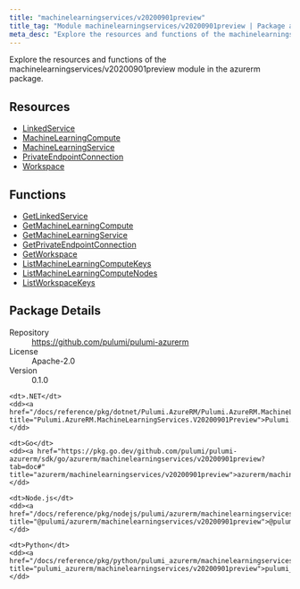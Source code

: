 ```yaml
---
title: "machinelearningservices/v20200901preview"
title_tag: "Module machinelearningservices/v20200901preview | Package azurerm"
meta_desc: "Explore the resources and functions of the machinelearningservices/v20200901preview module in the azurerm package."
---
```


<!-- WARNING: this file was generated by Pulumi Docs Generator. -->
<!-- Do not edit by hand unless you're certain you know what you are doing! -->

Explore the resources and functions of the machinelearningservices/v20200901preview module in the azurerm package.

<h2 id="resources">Resources</h2>
<ul class="api">
    <li><a href="linkedservice" title="LinkedService"><span class="symbol resource"></span>LinkedService</a></li>
    <li><a href="machinelearningcompute" title="MachineLearningCompute"><span class="symbol resource"></span>MachineLearningCompute</a></li>
    <li><a href="machinelearningservice" title="MachineLearningService"><span class="symbol resource"></span>MachineLearningService</a></li>
    <li><a href="privateendpointconnection" title="PrivateEndpointConnection"><span class="symbol resource"></span>PrivateEndpointConnection</a></li>
    <li><a href="workspace" title="Workspace"><span class="symbol resource"></span>Workspace</a></li>
</ul>

<h2 id="functions">Functions</h2>
<ul class="api">
    <li><a href="getlinkedservice" title="GetLinkedService"><span class="symbol function"></span>GetLinkedService</a></li>
    <li><a href="getmachinelearningcompute" title="GetMachineLearningCompute"><span class="symbol function"></span>GetMachineLearningCompute</a></li>
    <li><a href="getmachinelearningservice" title="GetMachineLearningService"><span class="symbol function"></span>GetMachineLearningService</a></li>
    <li><a href="getprivateendpointconnection" title="GetPrivateEndpointConnection"><span class="symbol function"></span>GetPrivateEndpointConnection</a></li>
    <li><a href="getworkspace" title="GetWorkspace"><span class="symbol function"></span>GetWorkspace</a></li>
    <li><a href="listmachinelearningcomputekeys" title="ListMachineLearningComputeKeys"><span class="symbol function"></span>ListMachineLearningComputeKeys</a></li>
    <li><a href="listmachinelearningcomputenodes" title="ListMachineLearningComputeNodes"><span class="symbol function"></span>ListMachineLearningComputeNodes</a></li>
    <li><a href="listworkspacekeys" title="ListWorkspaceKeys"><span class="symbol function"></span>ListWorkspaceKeys</a></li>
</ul>

<h2 id="package-details">Package Details</h2>
<dl class="package-details">
	<dt>Repository</dt>
	<dd><a href="https://github.com/pulumi/pulumi-azurerm">https://github.com/pulumi/pulumi-azurerm</a></dd>
	<dt>License</dt>
	<dd>Apache-2.0</dd>
	<dt>Version</dt>
	<dd>0.1.0</dd>
</dl>



<dl class="tabular">

    <dt>.NET</dt>
    <dd><a href="/docs/reference/pkg/dotnet/Pulumi.AzureRM/Pulumi.AzureRM.MachineLearningServices.V20200901Preview.html" title="Pulumi.AzureRM.MachineLearningServices.V20200901Preview">Pulumi.AzureRM.MachineLearningServices.V20200901Preview</a></dd>

    <dt>Go</dt>
    <dd><a href="https://pkg.go.dev/github.com/pulumi/pulumi-azurerm/sdk/go/azurerm/machinelearningservices/v20200901preview?tab=doc#" title="azurerm/machinelearningservices/v20200901preview">azurerm/machinelearningservices/v20200901preview</a></dd>

    <dt>Node.js</dt>
    <dd><a href="/docs/reference/pkg/nodejs/pulumi/azurerm/machinelearningservices/v20200901preview/#" title="@pulumi/azurerm/machinelearningservices/v20200901preview">@pulumi/azurerm/machinelearningservices/v20200901preview</a></dd>

    <dt>Python</dt>
    <dd><a href="/docs/reference/pkg/python/pulumi_azurerm/machinelearningservices/v20200901preview" title="pulumi_azurerm/machinelearningservices/v20200901preview">pulumi_azurerm/machinelearningservices/v20200901preview</a></dd>

</dl>

